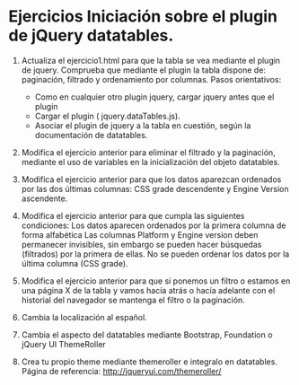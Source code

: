 # Ejercicios Iniciación sobre el plugin de jQuery datatables.


1. Actualiza el ejercicio1.html para que la tabla se vea mediante el plugin de jquery.  Comprueba que mediante el plugin la tabla dispone de: paginación, filtrado y ordenamiento por columnas.
Pasos orientativos:
    - Como en cualquier otro plugin jquery, cargar jquery antes que el plugin
    - Cargar el plugin ( jquery.dataTables.js).
    - Asociar el plugin de jquery a la tabla en cuestión, según la documentación de datatables.

2. Modifica el ejercicio anterior para eliminar el filtrado y la paginación, mediante el uso de variables en la inicialización del objeto datatables.

3. Modifica el ejercicio anterior para que los datos aparezcan ordenados por las dos últimas columnas: CSS grade descendente y Engine Version ascendente.

4. Modifica el ejercicio anterior para que cumpla las siguientes condiciones:
Los datos aparecen ordenados por la primera columna de forma alfabética
Las columnas Platform y Engine version deben permanecer invisibles, sin embargo se pueden hacer búsquedas (filtrados) por la primera de ellas. 
No se pueden ordenar los datos por la última columna (CSS grade).

5. Modifica el ejercicio anterior para que si ponemos un filtro o estamos en una página X de la tabla y vamos hacía atrás o hacía adelante con el historial del navegador se mantenga el filtro o la paginación. 

6. Cambia la localización al español.

7. Cambia el aspecto del datatables mediante Bootstrap, Foundation o jQuery UI ThemeRoller

8. Crea tu propio theme mediante themeroller e integralo en datatables. Página de referencia: http://jqueryui.com/themeroller/
